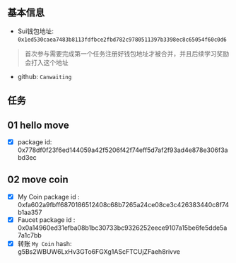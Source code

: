 ## 基本信息
- Sui钱包地址: `0x1ed530caea7483b8113fdfbce2fbd782c9780511397b3398ec8c65054f60c0d6`
> 首次参与需要完成第一个任务注册好钱包地址才被合并，并且后续学习奖励会打入这个地址
- github: `Canwaiting`

## 任务

##   01 hello move  
- [x] package id: 0x778df0f23f6ed144059a42f5206f42f74eff5d7af2f93ad4e878e306f3abd3ec

##   02 move coin
- [x] My Coin package id : 0xfa602a9fbff6870186512408c68b7265a24ce08ce3c426383440c8f74b1aa357
- [x] Faucet package id : 0x0a14960ed31efba08b1bc30733bc9326252eece9107a15be6fe5dde5a7a1c7bb
- [x] 转账 `My Coin` hash: g5Bs2WBUW6LxHv3GTo6FGXg1AScFTCUjZFaeh8rivve
